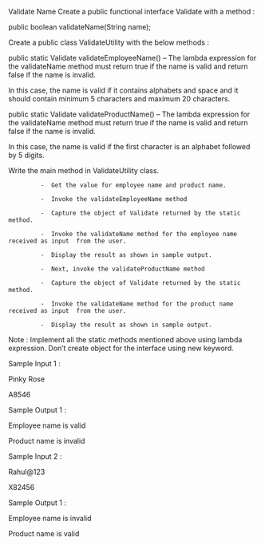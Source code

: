 Validate Name
Create a public functional interface Validate with a method :

public boolean validateName(String name);

Create a public class ValidateUtility with the below methods :

public static Validate validateEmployeeName() – The lambda expression for the validateName method must return true if the name is valid and return false if the name is invalid.

In this case, the name is valid if it contains alphabets and space and it should contain minimum 5 characters and maximum 20 characters.

public static Validate validateProductName() – The lambda expression for the validateName method must return true if the name is valid and return false if the name is invalid.

In this case, the name is valid if the first character is an alphabet followed by 5 digits.

Write the main method in ValidateUtility class.

             -  Get the value for employee name and product name.

             -  Invoke the validateEmployeeName method

             -  Capture the object of Validate returned by the static method.

             -  Invoke the validateName method for the employee name received as input  from the user.

             -  Display the result as shown in sample output.

             -  Next, invoke the validateProductName method

             -  Capture the object of Validate returned by the static method.

             -  Invoke the validateName method for the product name received as input  from the user.

             -  Display the result as shown in sample output.

Note : Implement all the static methods mentioned above using lambda expression. Don’t create object for the interface using new keyword.

Sample Input 1 :

Pinky Rose

A8546

Sample Output 1 :

Employee name is valid

Product name is invalid

Sample Input 2 :

Rahul@123

X82456

Sample Output 1 :

Employee name is invalid

Product name is valid
